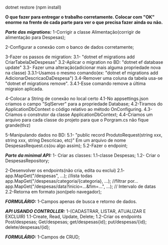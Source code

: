 dotnet restore
(npm install)

**O que fazer para entregar o trabalho corretamente. 
Colocar com "OK" enorme na frente de cada parte para ver o que precisa fazer ainda ou não.** 


*****Parte das migrations:*****
1-Corrigir a classe Alimentação(corrigir de alimentação para Despesas);

2-Configurar a conexão com o banco de dados corretamente;

3-Fazer os passos de migration:
  3.1-   "dotnet ef migrations add CriarTabelaDeDespesas"
  3.2-Aplicar o migration no BD: "dotnet ef database update"
  3.3- Fazer uma alteração(adicionar mais alguma propriedade nova na classe)
    3.3.1-Usamos o mesmo comando(ex: "dotnet ef migrations add AdicionarDescricaoDaDespesa")
  3.4-Remover uma coluna da tabela usa-se "dotnet ef migrations remove".
    3.4.1-Esse comando remove a última migraion aplicada. 

4-Colocar a String de conexão no local certo
  4.1-No appsettings.json criamos o campo "SqlServer" para a propriedade Database;
  4.2-Tiramos do ApplicationDbContext o código relativo ao método OnConfiguring.
  4.3-Criamos o construtor da classe ApplicationDbContext;
  4.4-Criamos um arquivo para cada classe do projeto para que o Porgram.cs não fique grande(tlvz)

5-Manipulando dados no BD:
  5.1- "public record ProdutoRequest(string xxx, string xxx, string Descricao, etc)" Em um arquivo de nome DespesasRequest.cs(ou algo assim);
  5.2-Fazer o endpoint;





*****Parte da minimal API:*****
1- Criar as classes:
  1.1-classe Despesas;
  1.2- Criar o DespesasRepository;

2-Desenvolver os endpoints(não cria, edita ou exclui)
  2.1- app.MapGet("/despesas", ...);  //lista todas
       app.MapGet("/despesas/categoria/{categoria}, ...);  //filtrar por...
       app.MapGet("/despesas/data?inicio=...&fim=...", ...);  // Intervalo de datas
  2.2-Retorna em formato json(pelo navegador);

  ___FORMULÁRIO:___
  1-Campos apenas de busca e retorno de dados.






*****API USANDO CONTROLLER:*****
1-(CADASTRAR, LISTAR, ATUALIZAR E EXCLUIR)
  1.1-Create, Read, Update, Delete;
  1.2-Criar os endpoints Post/despesas; Get/despesas; get/despesas{id}; put/despesas/{id}; delete/despesas/{id};


  ___FORMULÁRIO:___
  1-Campos de CRUD;
  
